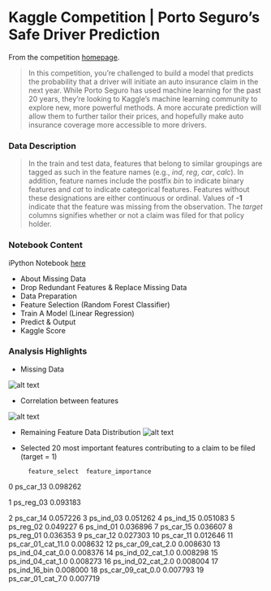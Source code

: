 # Kaggle Competition | Porto Seguro’s Safe Driver Prediction
From the competition [homepage](https://www.kaggle.com/c/porto-seguro-safe-driver-prediction).

>In this competition, you’re challenged to build a model that predicts the probability that a driver will initiate an auto insurance claim in the next year. While Porto Seguro has used machine learning for the past 20 years, they’re looking to Kaggle’s machine learning community to explore new, more powerful methods. A more accurate prediction will allow them to further tailor their prices, and hopefully make auto insurance coverage more accessible to more drivers.

### Data Description

>In the train and test data, features that belong to similar groupings are tagged as such in the feature names (e.g., *ind*, *reg*, *car*, *calc*). In addition, feature names include the postfix *bin* to indicate binary features and *cat* to indicate categorical features. Features without these designations are either continuous or ordinal. Values of **-1** indicate that the feature was missing from the observation. The *target* columns signifies whether or not a claim was filed for that policy holder.

### Notebook Content
iPython Notebook [here](https://github.com/Jihenghuang/kaggle-porto-seguro/blob/master/porto-seguro-jiheng.ipynb)
* About Missing Data
* Drop Redundant Features & Replace Missing Data
* Data Preparation
* Feature Selection (Random Forest Classifier)
* Train A Model (Linear Regression)
* Predict & Output
* Kaggle Score

### Analysis Highlights
* Missing Data

![alt text](http://jihenghuang.com/wp-content/uploads/2017/10/5-Features-with-Most-Data-Missing-in-Training-Dataset.jpg)

* Correlation between features

![alt text](http://jihenghuang.com/wp-content/uploads/2017/10/Correlation-Between-Features.jpg)

* Remaining Feature Data Distribution
![alt text](http://jihenghuang.com/wp-content/uploads/2017/10/Feature-Data-Distribution.jpg)

* Selected 20 most important features contributing to a claim to be filed (target = 1)

        feature_select  feature_importance
        
0            ps_car_13            0.098262

1            ps_reg_03            0.093183

2            ps_car_14            0.057226
3            ps_ind_03            0.051262
4            ps_ind_15            0.051083
5            ps_reg_02            0.049227
6            ps_ind_01            0.036896
7            ps_car_15            0.036607
8            ps_reg_01            0.036353
9            ps_car_12            0.027303
10           ps_car_11            0.012646
11  ps_car_01_cat_11.0            0.008632
12   ps_car_09_cat_2.0            0.008630
13   ps_ind_04_cat_0.0            0.008376
14   ps_ind_02_cat_1.0            0.008298
15   ps_ind_04_cat_1.0            0.008273
16   ps_ind_02_cat_2.0            0.008004
17       ps_ind_16_bin            0.008000
18   ps_car_09_cat_0.0            0.007793
19   ps_car_01_cat_7.0            0.007719
